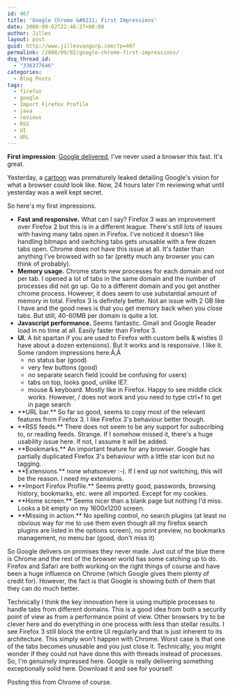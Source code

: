```yaml
---
id: 467
title: 'Google Chrome &#8211; First Impressions'
date: 2008-09-02T22:46:27+00:00
author: Jilles
layout: post
guid: http://www.jillesvangurp.com/?p=467
permalink: /2008/09/02/google-chrome-first-impressions/
dsq_thread_id:
  - "336377646"
categories:
  - Blog Posts
tags:
  - firefox
  - google
  - Import Firefox Profile
  - java
  - reviews
  - RSS
  - UI
  - URL
---
```

**First impression**: [Google delivered](http://www.google.com/chrome), I've never used a browser this fast. It's great.

Yesterday, a [cartoon](http://www.google.com/googlebooks/chrome/) was prematurely leaked detailing Google's vision for what a browser could look like. Now, 24 hours later I'm reviewing what until yesterday was a well kept secret.

So here's my first impressions.

- **Fast and responsive.** What can I say? Firefox 3 was an improvement over Firefox 2 but this is in a different league. There's still lots of issues with having many tabs open in Firefox. I've noticed it doesn't like handling bitmaps and switching tabs gets unusable with a few dozen tabs open. Chrome does not have this issue at all. It's faster than anything I've browsed with so far (pretty much any browser you can think of probably).
- **Memory usage.** Chrome starts new processes for each domain and not per tab. I opened a lot of tabs in the same domain and the number of processes did not go up. Go to a different domain and you get another chrome process. However, it does seem to use substantial amount of memory in total. Firefox 3 is definitely better. Not an issue with 2 GB like I have and the good news is that you get memory back when you close tabs. But still, 40-60MB per domain is quite a lot.
- **Javascript performance.** Seems fantastic. Gmail and Google Reader load in no time at all. Easily faster than Firefox 3.
- **UI.** A bit spartan if you are used to Firefox with custom bells &amp; wistles (I have about a dozen extensions). But it works and is responsive. I like it. Some random impressions here:Ã‚Â  <ul> 	<li>no status bar (good)
- very few buttons (good)
- no separate search field (could be confusing for users)
- tabs on top, looks good, unlike IE7.
- mouse &amp; keyboard. Mostly like in Firefox. Happy to see middle click works. However, / does not work and you need to type ctrl+f to get in page search

</li>
  <li>**URL bar.** So far so good, seems to copy most of the relevant features from Firefox 3. I like Firefox 3's behaviour better though.</li>
  <li>**RSS feeds.** There does not seem to be any support for subscribing to, or reading feeds. Strange. If I somehow missed it, there's a huge usability issue here. If not, I assume it will be added.</li>
  <li>**Bookmarks.** An important feature for any browser. Google has partially duplicated Firefox 3's behaviour with a little star icon but no tagging.</li>
  <li>**Extensions.** none whatsoever :-(. If I end up not switching, this will be the reason. I need my extensions.</li>
  <li>**Import Firefox Profile.** Seems pretty good, passwords, browsing history, bookmarks, etc. were all imported. Except for my cookies.</li>
  <li>**Home screen.** Seems nicer than a blank page but nothing I'd miss. Looks a bit empty on my 1600x1200 screen.</li>
  <li>**Missing in action.** No spelling control, no search plugins (at least no obvious way for me to use them even though all my firefox search plugins are listed in the options screen), no print preview, no bookmarks management, no menu bar (good, don't miss it)</li>
</ul>

So Google delivers on promises they never made. Just out of the blue there is Chrome and the rest of the browser world has some catching up to do. Firefox and Safari are both working on the right things of course and have been a huge influence on Chrome (which Google gives them plenty of credit for). However, the fact is that Google is showing both of them that they can do much better.

Technically I think the key innovation here is using multiple processes to handle tabs from different domains. This is a good idea from both a security point of view as from a performance point of view. Other browsers try to be clever here and do everything in one process with less than stellar results. I see Firefox 3 still block the entire UI regularly and that is just inherent to its architecture. This simply won't happen with Chrome. Worst case is that one of the tabs becomes unusable and you just close it. Technically, you might wonder if they could not have done this with threads instead of processes.
So, I'm genuinely impressed here. Google is really delivering something exceptionally solid here. Download it and see for yourself.

Posting this from Chrome of course.